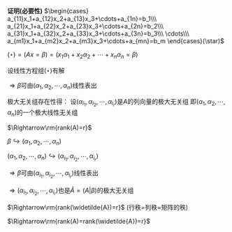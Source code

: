 **证明(必要性)**
$\begin{cases}
a_{11}x_1+a_{12}x_2+a_{13}x_3+\cdots+a_{1n}=b_1\\\ 
a_{21}x_1+a_{22}x_2+a_{23}x_3+\cdots+a_{2n}=b_2\\\ 
a_{31}x_1+a_{32}x_2+a_{33}x_3+\cdots+a_{3n}=b_3\\\ 
\cdots\\\ 
a_{m1}x_1+a_{m2}x_2+a_{m3}x_3+\cdots+a_{mn}=b_m
\end{cases}(\star)$

$(\star)=(Ax=\beta)=(x_1\alpha_1+x_2\alpha_2+\cdots+x_n\alpha_n
=\beta)$

设线性方程组$(\star)$有解

$\Rightarrow\beta$可由$(\alpha_1,\alpha_2,\cdots,\alpha_n)$线性表出

极大无关组存在性得：
设$(\alpha_{i_1},\alpha_{i_2},\cdots,\alpha_{i_r})$是$A$的列向量的极大无关组
即$(\alpha_1,\alpha_2,\cdots,\alpha_n)$的一个极大线性无关组

$\Rightarrow\rm{rank(A)=r}$

$\beta\hookrightarrow
(\alpha_1,\alpha_2,\cdots,\alpha_n)$

$(\alpha_1,\alpha_2,\cdots,\alpha_n)\hookrightarrow
(\alpha_{i_1},\alpha_{i_2},\cdots,\alpha_{i_r})$

$\Rightarrow\beta$可由$(\alpha_{i_1},\alpha_{i_2},\cdots,\alpha_{i_r})$线性表出

$\Rightarrow(\alpha_{i_1},\alpha_{i_2},\cdots,\alpha_{i_r})$也是$\widetilde{A}=(A|\beta)$的极大无关组

$\Rightarrow\rm{rank(\widetilde{A})=r}$ (行秩$=$列秩$=$矩阵的秩)

$\Rightarrow\rm{rank(A)=rank(\widetilde{A})=r}$
